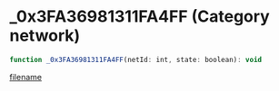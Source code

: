 # _0x3FA36981311FA4FF (Category network)

```js
function _0x3FA36981311FA4FF(netId: int, state: boolean): void
```

[filename](_0x3FA36981311FA4FF_m.md ':include')